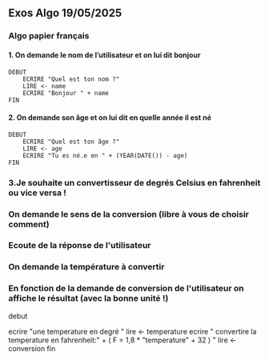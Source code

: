 
## Exos Algo 19/05/2025


### Algo papier français


#### 1. On demande le nom de l’utilisateur et on lui dit bonjour

```
DEBUT
    ECRIRE "Quel est ton nom ?"
    LIRE <- name
    ECRIRE "Bonjour " + name
FIN
```

#### 2. On demande son âge et on lui dit en quelle année il est né

```
DEBUT
    ECRIRE "Quel est ton âge ?"
    LIRE <- age
    ECRIRE "Tu es né.e en " + (YEAR(DATE()) - age)
FIN
```

### 3.Je souhaite un convertisseur de degrés Celsius en fahrenheit ou vice versa !
### On demande le sens de la conversion (libre à vous de choisir comment)
### Ecoute de la réponse de l'utilisateur
### On demande la température à convertir
### En fonction de la demande de conversion de l'utilisateur on affiche le résultat (avec la bonne unité !)

debut
 <!-- F = 1,8 * C + 32  -->
ecrire "une temperature en degré "
lire <- temperature
ecrire " convertire la temperature en fahrenheit:" + ( F = 1,8 * "temperature" + 32 ) "
lire <- conversion 
fin
<!-- echap:wq pour echaper au ereurs sur git qui nous bloque d'ecrire sur git -->
<!-- avg <-avg + grades[i] a regarder  -->